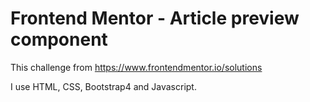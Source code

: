 # Frontend Mentor - Article preview component
This challenge from https://www.frontendmentor.io/solutions

I use HTML, CSS, Bootstrap4 and Javascript.
